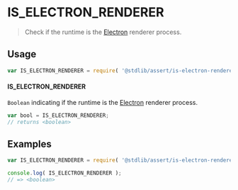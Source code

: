 # IS_ELECTRON_RENDERER

> Check if the runtime is the [Electron][electron] renderer process.


<section class="usage">

## Usage

``` javascript
var IS_ELECTRON_RENDERER = require( '@stdlib/assert/is-electron-renderer' );
```

#### IS_ELECTRON_RENDERER

`Boolean` indicating if the runtime is the [Electron][electron] renderer process.

``` javascript
var bool = IS_ELECTRON_RENDERER;
// returns <boolean>
```

</section>

<!-- /.usage -->


<section class="examples">

## Examples

``` javascript
var IS_ELECTRON_RENDERER = require( '@stdlib/assert/is-electron-renderer' );

console.log( IS_ELECTRON_RENDERER );
// => <boolean>
```

</section>

<!-- /.examples -->


<section class="links">

[electron]: http://electron.atom.io/

</section>

<!-- /.links -->
